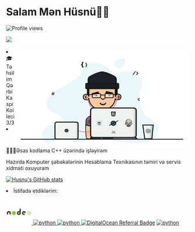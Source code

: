# Salam Mən Hüsnü👨🏻
![Profile views](https://gpvc.arturio.dev/github-profile-views-counter)

  <p><a href="https://t.me/sirincayboss"><img src="https://img.shields.io/badge/-@Husnu-0290F7?style=flat-square&amp;labelColor=FFFFFF&amp;logo=Telegram&amp;link=https://t.me/sirincayboss""></a></p>
<img align="right" width=480 height=270 src="src/devs.gif" />
<li>🎓Təhsilim Qərbi Kaspi Kolleci 3/3
<li>🧑🏼‍💻Əsas kodlama C++ üzərində işləyirəm
  
Hazırda Komputer şəbəkələrinin Hesablama Texnikasının təmiri və servis xidməti oxuyuram

[![Husnu's GitHub stats](https://github-readme-stats.vercel.app/api?username=sirincay&count_private=true&show_icons=true&theme=radical)](https://github.com/sirincay/github-readme-stats)
<li> İstifadə etdiklərim:
<p align="left"> </a> </a> </a> <a href="https://nodejs.org" target="_blank"> <img src="https://raw.githubusercontent.com/devicons/devicon/master/icons/nodejs/nodejs-original-wordmark.svg" alt="nodejs" width="70" height="70"/> </a>
  <a href="https://www.cplusplus.com" target="_blank"> <img src="https://cdn.worldvectorlogo.com/logos/c.svg" alt="python" width="60" height="60"/> </a> 
    <a href="https://www.javascript.com" target="_blank">  <img src="https://img.icons8.com/color/96/000000/javascript--v1.png" alt="python" width="60" height="60"/> </a>
  <a href="https://www.digitalocean.com/?refcode=ef061d441a1a&utm_campaign=Referral_Invite&utm_medium=Referral_Program&utm_source=badge"><img src="https://web-platforms.sfo2.cdn.digitaloceanspaces.com/WWW/Badge%201.svg" alt= "DigitalOcean Referral Badge" /></a> <a href="https://www.azure.com" target="_blank">  <img src="https://img.icons8.com/color/96/000000/azure--v1.png" alt="python" width="60" height="60"/> </a>

  
